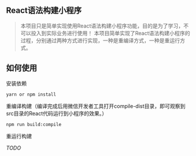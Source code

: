 ## React语法构建小程序
> 本项目只是简单实现使用React语法构建小程序功能，目的是为了学习，不可以投入到实际业务进行使用！
本项目简单实现了React语法构建小程序的过程，分别通过两种方式进行实现，一种是重编译方式，一种是重运行方式。

## 如何使用
安装依赖

```
yarn or npm install
```

重编译构建（编译完成后用微信开发者工具打开compile-dist目录，即可观察到src目录的React代码运行到小程序的效果。）

```
npm run build:compile
```


重运行构建

*TODO*